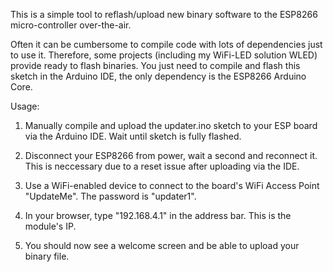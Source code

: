 This is a simple tool to reflash/upload new binary software to  the ESP8266 micro-controller over-the-air.

Often it can be cumbersome to compile code with lots of dependencies just to use it.
Therefore, some projects (including my WiFi-LED solution WLED) provide ready to flash binaries.
You just need to compile and flash this sketch in the Arduino IDE, the only dependency is the ESP8266 Arduino Core.

Usage:

1. Manually compile and upload the updater.ino sketch to your ESP board via the Arduino IDE. Wait until sketch is fully flashed.

2. Disconnect your ESP8266 from power, wait a second and reconnect it. This is neccessary due to a reset issue after uploading via the IDE.

3. Use a WiFi-enabled device to connect to the board's WiFi Access Point "UpdateMe". The password is "updater1".

4. In your browser, type "192.168.4.1" in the address bar. This is the module's IP.

5. You should now see a welcome screen and be able to upload your binary file.
